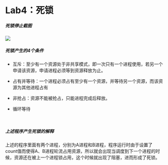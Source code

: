 # Lab4：死锁

##### 死锁停止截图

![](http://7xrn7f.com1.z0.glb.clouddn.com/16-11-7/98307468.jpg)



##### 死锁产生的4个条件

- 互斥：至少有一个资源处于非共享模式，即一次只有一个进程使用，若另一个申请该资源，申请进程必须等到资源释放为止。

- 占有并等待：一个进程必须占有至少有一个资源，并等待另一个资源，而该资源为其他进程占有

- 非抢占：资源不能被抢占，只能进程完成后释放。

- 循环等待

  ​


##### 上述程序产生死锁的解释

​	上述的程序里面有两个进程，分别为A进程和B进程，程序运行时由于设置了count值而使得A、B进程轮流占用资源，所以就会出现当调度到下一个进程的时候，资源还在被上一个进程锁占用，这个时候就出现了阻塞，进而形成了死锁。













 